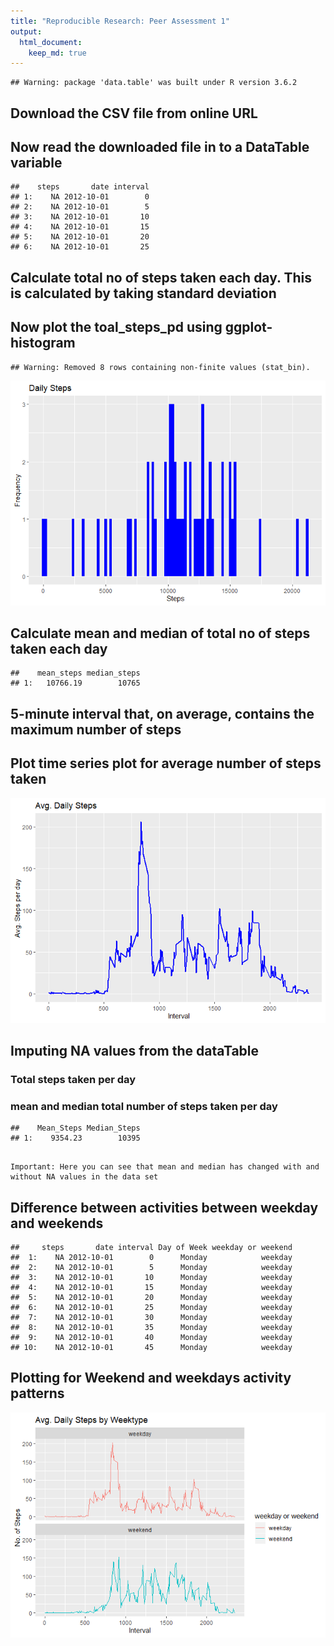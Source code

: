 ```yaml
---
title: "Reproducible Research: Peer Assessment 1"
output: 
  html_document:
    keep_md: true
---
```



```
## Warning: package 'data.table' was built under R version 3.6.2
```

## Download the CSV file from online URL



## Now read the downloaded file in to a DataTable variable


```
##    steps       date interval
## 1:    NA 2012-10-01        0
## 2:    NA 2012-10-01        5
## 3:    NA 2012-10-01       10
## 4:    NA 2012-10-01       15
## 5:    NA 2012-10-01       20
## 6:    NA 2012-10-01       25
```

## Calculate total no of steps taken each day. This is calculated by taking standard deviation



## Now plot the toal_steps_pd using ggplot- histogram

```
## Warning: Removed 8 rows containing non-finite values (stat_bin).
```

![](PA1_template_files/figure-html/unnamed-chunk-4-1.png)<!-- -->

## Calculate mean and median of total no of steps taken each day

```
##    mean_steps median_steps
## 1:   10766.19        10765
```

## 5-minute interval that, on average, contains the maximum number of steps


## Plot time series plot for average number of steps taken
![](PA1_template_files/figure-html/unnamed-chunk-7-1.png)<!-- -->


## Imputing NA values from the dataTable





### Total steps taken per day


### mean and median total number of steps taken per day

```
##    Mean_Steps Median_Steps
## 1:    9354.23        10395
```

```{}

Important: Here you can see that mean and median has changed with and without NA values in the data set
```

## Difference between activities between weekday and weekends


```
##     steps       date interval Day of Week weekday or weekend
##  1:    NA 2012-10-01        0      Monday            weekday
##  2:    NA 2012-10-01        5      Monday            weekday
##  3:    NA 2012-10-01       10      Monday            weekday
##  4:    NA 2012-10-01       15      Monday            weekday
##  5:    NA 2012-10-01       20      Monday            weekday
##  6:    NA 2012-10-01       25      Monday            weekday
##  7:    NA 2012-10-01       30      Monday            weekday
##  8:    NA 2012-10-01       35      Monday            weekday
##  9:    NA 2012-10-01       40      Monday            weekday
## 10:    NA 2012-10-01       45      Monday            weekday
```

## Plotting for Weekend and weekdays activity patterns

![](PA1_template_files/figure-html/unnamed-chunk-13-1.png)<!-- -->

